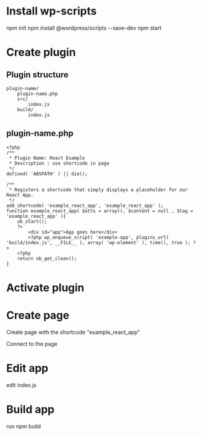 # Install wp-scripts

npm init
npm install @wordpress/scripts --save-dev
npm start

# Create plugin

## Plugin structure
    plugin-name/
        plugin-name.php
        src/
            index.js 
        build/
            index.js

## plugin-name.php            
```
<?php 
/**
 * Plugin Name: React Example
 * Description : use shortcode in page
 */
defined( 'ABSPATH' ) || die();

/**
 * Registers a shortcode that simply displays a placeholder for our React App.
 */
add_shortcode( 'example_react_app', 'example_react_app' );
function example_react_app( $atts = array(), $content = null , $tag = 'example_react_app' ){
    ob_start();
    ?>
        <div id="app">App goes here</div>
        <?php wp_enqueue_script( 'example-app', plugins_url( 'build/index.js', __FILE__ ), array( 'wp-element' ), time(), true ); ?>
    <?php 
    return ob_get_clean();
}
```

# Activate plugin


# Create page
Create page with the shortcode "example_react_app"

Connect to the page


# Edit app
edit index.js

# Build app
run npm build

